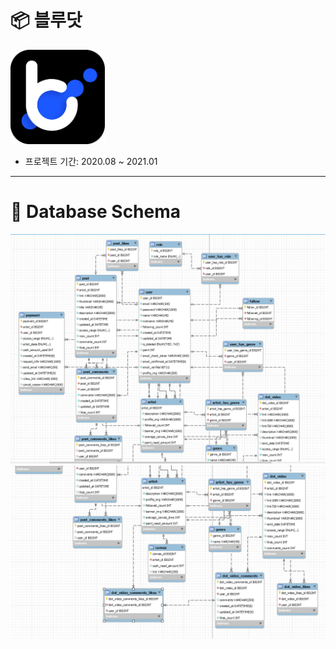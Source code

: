 # :package: 블루닷

<img src="./image/logo2.png" width="30%" height="30%" alt="">

* 프로젝트 기간: 2020.08 ~ 2021.01

___

# 📌 Database Schema

<img src="./image/db1.png">

<img src="./image/db3.png">